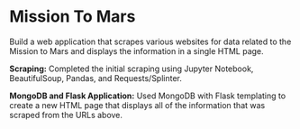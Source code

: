 # Mission To Mars

Build a web application that scrapes various websites for data related to the Mission to Mars and displays the information in a single HTML page.

**Scraping:**
Completed the initial scraping using Jupyter Notebook, BeautifulSoup, Pandas, and Requests/Splinter.

**MongoDB and Flask Application:**
Used MongoDB with Flask templating to create a new HTML page that displays all of the information that was scraped from the URLs above.
